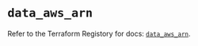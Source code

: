 # `data_aws_arn`

Refer to the Terraform Registory for docs: [`data_aws_arn`](https://registry.terraform.io/providers/hashicorp/aws/3.76.1/docs/data-sources/arn).
